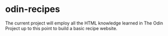 # odin-recipes
The current project will employ all the HTML knowledge learned in 
The Odin Project up to this point to build a basic recipe website.